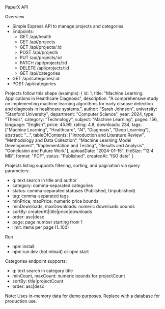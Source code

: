 PaperX API

Overview
- Simple Express API to manage projects and categories.
- Endpoints:
  - GET /api/health
  - GET /api/projects
  - GET /api/projects/:id
  - POST /api/projects
  - PUT /api/projects/:id
  - PATCH /api/projects/:id
  - DELETE /api/projects/:id
  - GET /api/categories
- GET /api/categories/:id
- POST /api/categories

Projects follow this shape (example):
{
  id: 1,
  title: "Machine Learning Applications in Healthcare Diagnosis",
  description: "A comprehensive study on implementing machine learning algorithms for early disease detection and diagnosis in healthcare systems.",
  author: "Sarah Johnson",
  university: "Stanford University",
  department: "Computer Science",
  year: 2024,
  type: "Thesis",
  category: "Technology",
  subject: "Machine Learning",
  pages: 156,
  language: "English",
  price: 45.99,
  rating: 4.8,
  downloads: 234,
  tags: ["Machine Learning", "Healthcare", "AI", "Diagnosis", "Deep Learning"],
  abstract: "...",
  tableOfContents: ["Introduction and Literature Review", "Methodology and Data Collection", "Machine Learning Model Development", "Implementation and Testing", "Results and Analysis", "Conclusion and Future Work"],
  uploadDate: "2024-01-15",
  fileSize: "12.4 MB",
  format: "PDF",
  status: "Published",
  createdAt: "ISO date"
}

Projects listing supports filtering, sorting, and pagination via query parameters:
- q: text search in title and author
- category: comma-separated categories
- status: comma-separated statuses (Published, Unpublished)
- tag: comma-separated tags
- minPrice, maxPrice: numeric price bounds
- minDownloads, maxDownloads: numeric downloads bounds
- sortBy: createdAt|title|price|downloads
- order: asc|desc
- page: page number starting from 1
- limit: items per page (1..100)

Run
- npm install
- npm run dev (hot reload) or npm start

Categories endpoint supports:
- q: text search in category title
- minCount, maxCount: numeric bounds for projectCount
- sortBy: title|projectCount
- order: asc|desc

Note: Uses in-memory data for demo purposes. Replace with a database for production use.
